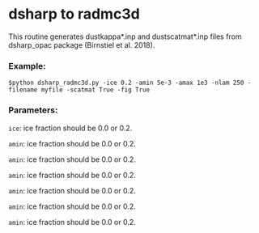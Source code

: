 # dsharp to radmc3d

This routine generates dustkappa*.inp and dustscatmat*.inp files from dsharp_opac package (Birnstiel et al. 2018).

### Example:

```
$python dsharp_radmc3d.py -ice 0.2 -amin 5e-3 -amax 1e3 -nlam 250 -filename myfile -scatmat True -fig True
``` 

### Parameters:
```ice```: ice fraction should be 0.0 or 0.2.

```amin```: ice fraction should be 0.0 or 0.2.

```amin```: ice fraction should be 0.0 or 0.2.

```amin```: ice fraction should be 0.0 or 0.2.

```amin```: ice fraction should be 0.0 or 0.2.

```amin```: ice fraction should be 0.0 or 0.2.

```amin```: ice fraction should be 0.0 or 0.2.
